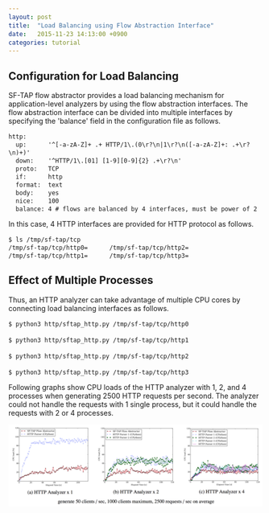 ```yaml
---
layout: post
title:  "Load Balancing using Flow Abstraction Interface"
date:   2015-11-23 14:13:00 +0900
categories: tutorial
---
```


## Configuration for Load Balancing

SF-TAP flow abstractor provides a load balancing mechanism for
application-level analyzers by using the flow abstraction interfaces.
The flow abstraction interface can be divided into multiple interfaces
by specifying the 'balance' field in the configuration file as follows.

    http:
      up:      '^[-a-zA-Z]+ .+ HTTP/1\.(0\r?\n|1\r?\n([-a-zA-Z]+: .+\r?\n)+)'
      down:    '^HTTP/1\.[01] [1-9][0-9]{2} .+\r?\n'
      proto:   TCP
      if:      http
      format:  text
      body:    yes
      nice:    100
      balance: 4 # flows are balanced by 4 interfaces, must be power of 2

In this case, 4 HTTP interfaces are provided for HTTP protocol as
follows.

    $ ls /tmp/sf-tap/tcp
    /tmp/sf-tap/tcp/http0=      /tmp/sf-tap/tcp/http2=
    /tmp/sf-tap/tcp/http1=      /tmp/sf-tap/tcp/http3=

## Effect of Multiple Processes

Thus, an HTTP analyzer can take advantage of multiple CPU cores
by connecting load balancing interfaces as follows.

    $ python3 http/sftap_http.py /tmp/sf-tap/tcp/http0

    $ python3 http/sftap_http.py /tmp/sf-tap/tcp/http1

    $ python3 http/sftap_http.py /tmp/sf-tap/tcp/http2

    $ python3 http/sftap_http.py /tmp/sf-tap/tcp/http3

Following graphs show CPU loads of the HTTP analyzer with 1, 2, and 4 processes
when generating 2500 HTTP requests per second.
The analyzer could not handle the requests with 1 single process,
but it could handle the requests with 2 or 4 processes.

![load-balancing load-balancing](/assets/load_balance.png)
